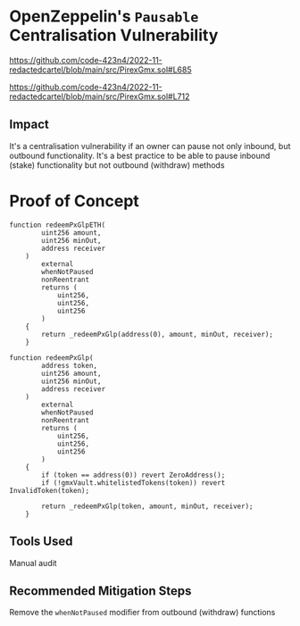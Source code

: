 # OpenZeppelin's `Pausable` Centralisation Vulnerability

https://github.com/code-423n4/2022-11-redactedcartel/blob/main/src/PirexGmx.sol#L685

https://github.com/code-423n4/2022-11-redactedcartel/blob/main/src/PirexGmx.sol#L712

## Impact

It's a centralisation vulnerability if an owner can pause not only inbound, but outbound functionality. It's a best practice to be able to pause inbound (stake) functionality but not outbound (withdraw) methods

# Proof of Concept

```solidity
function redeemPxGlpETH(
        uint256 amount,
        uint256 minOut,
        address receiver
    )
        external
        whenNotPaused
        nonReentrant
        returns (
            uint256,
            uint256,
            uint256
        )
    {
        return _redeemPxGlp(address(0), amount, minOut, receiver);
    }
```

```solidity
function redeemPxGlp(
        address token,
        uint256 amount,
        uint256 minOut,
        address receiver
    )
        external
        whenNotPaused
        nonReentrant
        returns (
            uint256,
            uint256,
            uint256
        )
    {
        if (token == address(0)) revert ZeroAddress();
        if (!gmxVault.whitelistedTokens(token)) revert InvalidToken(token);

        return _redeemPxGlp(token, amount, minOut, receiver);
    }
```

## Tools Used

Manual audit

## Recommended Mitigation Steps

Remove the `whenNotPaused` modifier from outbound (withdraw) functions
